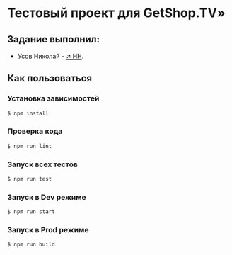 
# Тестовый проект для GetShop.TV»



## Задание выполнил:

* Усов Николай - [↗️ HH](https://hh.ru/resume/ac6c3fc5ff091c971d0039ed1f766d4350667a).


## Как пользоваться

### Установка зависимостей

```bash
$ npm install
```

### Проверка кода

```bash
$ npm run lint
```

### Запуск всех тестов

```bash
$ npm run test

```

### Запуск в Dev режиме

```bash
$ npm run start
```

### Запуск в Prod режиме

```bash
$ npm run build
```
